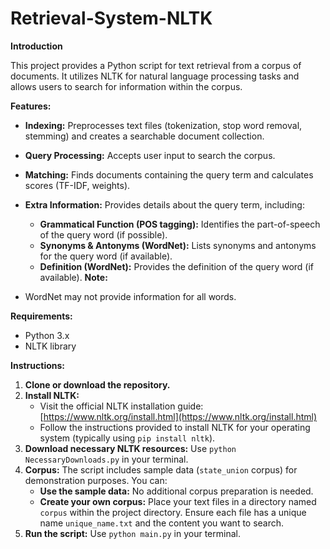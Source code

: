 # Retrieval-System-NLTK

**Introduction**

This project provides a Python script for text retrieval from a corpus of documents. It utilizes NLTK for natural language processing tasks and allows users to search for information within the corpus.

**Features:**

* **Indexing:** Preprocesses text files (tokenization, stop word removal, stemming) and creates a searchable document collection.
* **Query Processing:** Accepts user input to search the corpus.
* **Matching:** Finds documents containing the query term and calculates scores (TF-IDF, weights).
* **Extra Information:** Provides details about the query term, including:
    * **Grammatical Function (POS tagging):** Identifies the part-of-speech of the query word (if possible).
    * **Synonyms & Antonyms (WordNet):** Lists synonyms and antonyms for the query word (if available).
    * **Definition (WordNet):** Provides the definition of the query word (if available).
**Note:**

* WordNet may not provide information for all words.

**Requirements:**

* Python 3.x
* NLTK library

**Instructions:**

1. **Clone or download the repository.**
2. **Install NLTK:**
    * Visit the official NLTK installation guide: [https://www.nltk.org/install.html](https://www.nltk.org/install.html)
    * Follow the instructions provided to install NLTK for your operating system (typically using `pip install nltk`).
3. **Download necessary NLTK resources:**  Use `python NecessaryDownloads.py` in your terminal.
4. **Corpus:** The script includes sample data (`state_union` corpus) for demonstration purposes. You can:
    * **Use the sample data:** No additional corpus preparation is needed.
    * **Create your own corpus:** Place your text files in a directory named `corpus` within the project directory. Ensure each file has a unique name `unique_name.txt` and the content you want to search.
5. **Run the script:** Use `python main.py` in your terminal.


